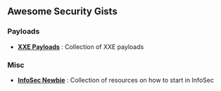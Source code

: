 ## Awesome Security Gists

### Payloads

- [**XXE Payloads**](https://gist.github.com/staaldraad/01415b990939494879b4) : Collection of XXE payloads

### Misc

- [**InfoSec Newbie**](https://gist.github.com/mubix/5737a066c8845d25721ec4bf3139fd31) : Collection of resources on how to start in InfoSec
